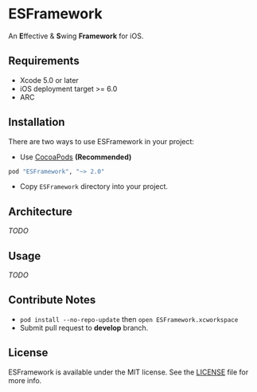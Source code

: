 # ESFramework

An **E**ffective & **S**wing **Framework** for iOS.

## Requirements

* Xcode 5.0 or later
* iOS deployment target >= 6.0
* ARC

## Installation

There are two ways to use ESFramework in your project:

* Use [CocoaPods](http://cocoapods.org) **(Recommended)**

```ruby
pod "ESFramework", "~> 2.0"
```

* Copy `ESFramework` directory into your project.

## Architecture

*TODO*

## Usage

*TODO*

## Contribute Notes

* `pod install --no-repo-update` then `open ESFramework.xcworkspace`
* Submit pull request to **develop** branch.

## License

ESFramework is available under the MIT license. See the [LICENSE](LICENSE) file for more info.

